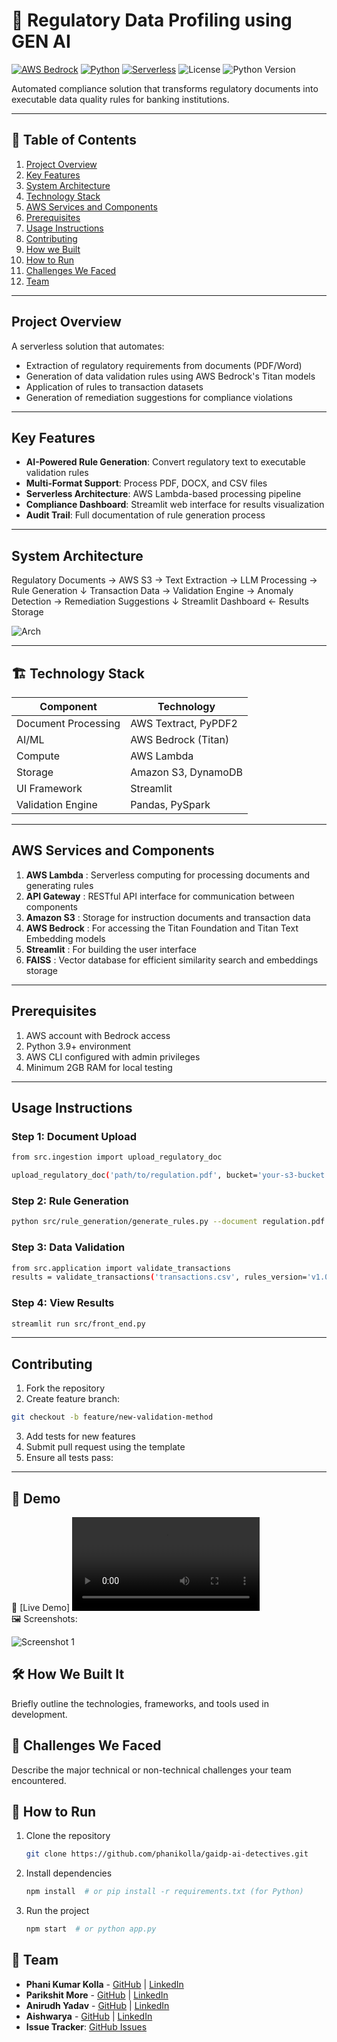 # 🚀 Regulatory Data Profiling using GEN AI

[![AWS Bedrock](https://img.shields.io/badge/AWS-Bedrock-FF9900?logo=amazonaws)](https://aws.amazon.com/bedrock/)
[![Python](https://img.shields.io/badge/Python-3.12-3776AB?logo=python)](https://www.python.org/)
[![Serverless](https://img.shields.io/badge/Architecture-Serverless-FD5750)](https://aws.amazon.com/serverless/)
![License](https://img.shields.io/badge/license-MIT-green)
![Python Version](https://img.shields.io/badge/python-3.9%2B-blue)

Automated compliance solution that transforms regulatory documents into executable data quality rules for banking institutions.

---

## 📌 Table of Contents
1. [Project Overview](#project-overview)
2. [Key Features](#key-features)
3. [System Architecture](#system-architecture)
4. [Technology Stack](#technology-stack)
5. [AWS Services and Components](#aws-services-and-components)
6. [Prerequisites](#prerequisites)
7. [Usage Instructions](#usage-instructions)
8. [Contributing](#contributing)
9. [How we Built](#how-we-built)
10. [How to Run](#how-to-run)
11. [Challenges We Faced](#challenges-we-faced)
12. [Team](#team)

---

## Project Overview
A serverless solution that automates:
- Extraction of regulatory requirements from documents (PDF/Word)
- Generation of data validation rules using AWS Bedrock's Titan models
- Application of rules to transaction datasets
- Generation of remediation suggestions for compliance violations

---

## Key Features
- **AI-Powered Rule Generation**: Convert regulatory text to executable validation rules
- **Multi-Format Support**: Process PDF, DOCX, and CSV files
- **Serverless Architecture**: AWS Lambda-based processing pipeline
- **Compliance Dashboard**: Streamlit web interface for results visualization
- **Audit Trail**: Full documentation of rule generation process

---

## System Architecture

Regulatory Documents → AWS S3 → Text Extraction → LLM Processing → Rule Generation
↓
Transaction Data → Validation Engine → Anomaly Detection → Remediation Suggestions
↓
Streamlit Dashboard ← Results Storage

![Arch](./artifacts/arch/GenAIDP_Hackathon25.gif)

---

## 🏗️ Technology Stack
| Component          | Technology                 |
|--------------------|----------------------------|
| Document Processing| AWS Textract, PyPDF2       |
| AI/ML              | AWS Bedrock (Titan)        |
| Compute            | AWS Lambda                 |
| Storage            | Amazon S3, DynamoDB        |
| UI Framework       | Streamlit                  |
| Validation Engine  | Pandas, PySpark            |

---

## AWS Services and Components

1) **AWS Lambda** : Serverless computing for processing documents and generating rules
2) **API Gateway** : RESTful API interface for communication between components
3) **Amazon S3** : Storage for instruction documents and transaction data
4) **AWS Bedrock** : For accessing the Titan Foundation and Titan Text Embedding models
5) **Streamlit** : For building the user interface
6) **FAISS** : Vector database for efficient similarity search and embeddings storage

---

## Prerequisites
1. AWS account with Bedrock access
2. Python 3.9+ environment
3. AWS CLI configured with admin privileges
4. Minimum 2GB RAM for local testing

---

## Usage Instructions
### Step 1: Document Upload
```sh
from src.ingestion import upload_regulatory_doc

upload_regulatory_doc('path/to/regulation.pdf', bucket='your-s3-bucket')
```
### Step 2: Rule Generation
```sh
python src/rule_generation/generate_rules.py --document regulation.pdf
```
### Step 3: Data Validation
```sh
from src.application import validate_transactions
results = validate_transactions('transactions.csv', rules_version='v1.0')
```
### Step 4: View Results
```sh
streamlit run src/front_end.py
```

---

## Contributing
1. Fork the repository
2. Create feature branch:
```sh
git checkout -b feature/new-validation-method
```
3. Add tests for new features
4. Submit pull request using the template
5. Ensure all tests pass:

---

## 🎥 Demo
🔗 [Live Demo] ![Demo](./artifacts/demo/AIDetectives.mp4)  
🖼️ Screenshots:

![Screenshot 1](link-to-image)


## 🛠️ How We Built It
Briefly outline the technologies, frameworks, and tools used in development.

## 🚧 Challenges We Faced
Describe the major technical or non-technical challenges your team encountered.

## 🏃 How to Run
1. Clone the repository  
   ```sh
   git clone https://github.com/phanikolla/gaidp-ai-detectives.git
   ```
2. Install dependencies  
   ```sh
   npm install  # or pip install -r requirements.txt (for Python)
   ```
3. Run the project  
   ```sh
   npm start  # or python app.py
   ```

## 👥 Team
- **Phani Kumar Kolla** - [GitHub](#) | [LinkedIn](#)
- **Parikshit More** - [GitHub](#) | [LinkedIn](#)
- **Anirudh Yadav** - [GitHub](#) | [LinkedIn](#)
- **Aishwarya** - [GitHub](#) | [LinkedIn](#)
- **Issue Tracker**: [GitHub Issues](https://github.com/phanikolla/gaidp-ai-detectives/issues)  
